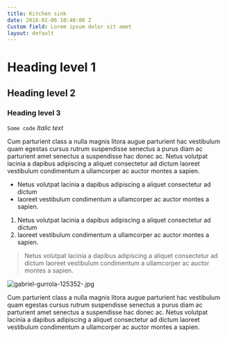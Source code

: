 ```yaml
---
title: Kitchen sink
date: 2018-02-06 10:40:00 Z
Custom field: Lorem ipsum dolor sit amet
layout: default
---
```


# Heading level 1
## Heading level 2
### Heading level 3
`Some code`
*Italic text*

Cum parturient class a nulla magnis litora augue parturient hac vestibulum quam egestas cursus rutrum suspendisse senectus a purus diam ac parturient amet senectus a suspendisse hac donec ac. Netus volutpat lacinia a dapibus adipiscing a aliquet consectetur ad dictum laoreet vestibulum condimentum a ullamcorper ac auctor montes a sapien.

* Netus volutpat lacinia a dapibus adipiscing a aliquet consectetur ad dictum
* laoreet vestibulum condimentum a ullamcorper ac auctor montes a sapien.

1. Netus volutpat lacinia a dapibus adipiscing a aliquet consectetur ad dictum
2. laoreet vestibulum condimentum a ullamcorper ac auctor montes a sapien.

> Netus volutpat lacinia a dapibus adipiscing a aliquet consectetur ad dictum laoreet vestibulum condimentum a ullamcorper ac auctor montes a sapien.

![gabriel-gurrola-125352-.jpg](/uploads/gabriel-gurrola-125352-.jpg)

Cum parturient class a nulla magnis litora augue parturient hac vestibulum quam egestas cursus rutrum suspendisse senectus a purus diam ac parturient amet senectus a suspendisse hac donec ac. Netus volutpat lacinia a dapibus adipiscing a aliquet consectetur ad dictum laoreet vestibulum condimentum a ullamcorper ac auctor montes a sapien.